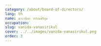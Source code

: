 ```yaml
---
category: /about/board-of-directors/
lang: th
name: นางวนิดา วรรณศิริกุล
occupation: 
slug: vanida-vanasirikul
cover: ../../images/vanida-vanasirikul.png
order: 3
---
```

